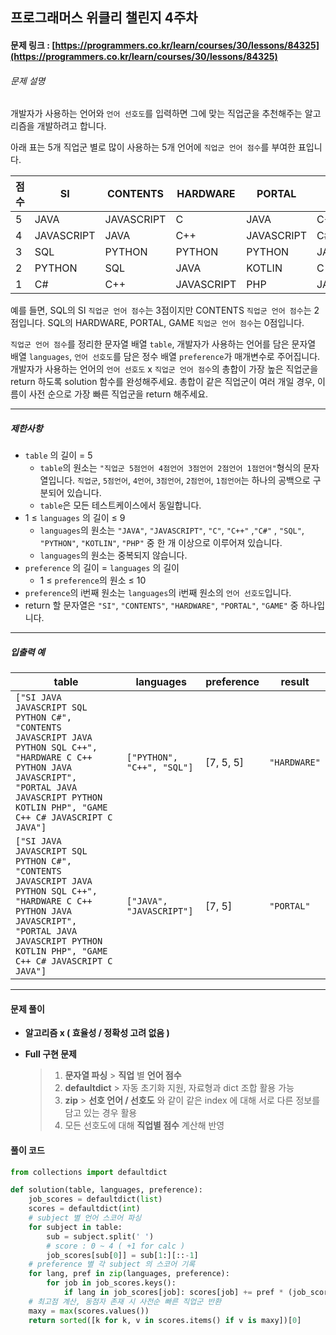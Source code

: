

## 프로그래머스 위클리 챌린지 4주차

#### 문제 링크 : [https://programmers.co.kr/learn/courses/30/lessons/84325](https://programmers.co.kr/learn/courses/30/lessons/84325)

###### 문제 설명

개발자가 사용하는 언어와 `언어 선호도`를 입력하면 그에 맞는 직업군을 추천해주는 알고리즘을 개발하려고 합니다.

아래 표는 5개 직업군 별로 많이 사용하는 5개 언어에 `직업군 언어 점수`를 부여한 표입니다.

| 점수 | SI         | CONTENTS   | HARDWARE   | PORTAL     | GAME       |
| ---- | ---------- | ---------- | ---------- | ---------- | ---------- |
| 5    | JAVA       | JAVASCRIPT | C          | JAVA       | C++        |
| 4    | JAVASCRIPT | JAVA       | C++        | JAVASCRIPT | C#         |
| 3    | SQL        | PYTHON     | PYTHON     | PYTHON     | JAVASCRIPT |
| 2    | PYTHON     | SQL        | JAVA       | KOTLIN     | C          |
| 1    | C#         | C++        | JAVASCRIPT | PHP        | JAVA       |

예를 들면, SQL의 SI `직업군 언어 점수`는 3점이지만 CONTENTS `직업군 언어 점수`는 2점입니다. SQL의 HARDWARE, PORTAL, GAME `직업군 언어 점수`는 0점입니다.

`직업군 언어 점수`를 정리한 문자열 배열 `table`, 개발자가 사용하는 언어를 담은 문자열 배열 `languages`, `언어 선호도`를 담은 정수 배열 `preference`가 매개변수로 주어집니다. 개발자가 사용하는 언어의 `언어 선호도` x `직업군 언어 점수`의 총합이 가장 높은 직업군을 return 하도록 solution 함수를 완성해주세요. 총합이 같은 직업군이 여러 개일 경우, 이름이 사전 순으로 가장 빠른 직업군을 return 해주세요.

------

##### 제한사항

- `table` 의 길이 = 5
  - `table`의 원소는 `"직업군 5점언어 4점언어 3점언어 2점언어 1점언어"`형식의 문자열입니다. `직업군`, `5점언어`, `4언어`, `3점언어`, `2점언어`, `1점언어`는 하나의 공백으로 구분되어 있습니다.
  - `table`은 모든 테스트케이스에서 동일합니다.
- 1 ≤ `languages` 의 길이 ≤ 9
  - `languages`의 원소는 `"JAVA"`, `"JAVASCRIPT"`, `"C"`, `"C++"` ,`"C#"` , `"SQL"`, `"PYTHON"`, `"KOTLIN"`, `"PHP"` 중 한 개 이상으로 이루어져 있습니다.
  - `languages`의 원소는 중복되지 않습니다.
- `preference` 의 길이 =  `languages` 의 길이
  - 1 ≤ `preference`의 원소 ≤ 10
- `preference`의 i번째 원소는 `languages`의 i번째 원소의 `언어 선호도`입니다.
- return 할 문자열은 `"SI"`, `"CONTENTS"`, `"HARDWARE"`, `"PORTAL"`, `"GAME"` 중 하나입니다.

------

##### 입출력 예

| table                                                        | languages                  | preference | result       |
| ------------------------------------------------------------ | -------------------------- | ---------- | ------------ |
| `["SI JAVA JAVASCRIPT SQL PYTHON C#", "CONTENTS JAVASCRIPT JAVA PYTHON SQL C++", "HARDWARE C C++ PYTHON JAVA JAVASCRIPT", "PORTAL JAVA JAVASCRIPT PYTHON KOTLIN PHP", "GAME C++ C# JAVASCRIPT C JAVA"]` | `["PYTHON", "C++", "SQL"]` | [7, 5, 5]  | `"HARDWARE"` |
| `["SI JAVA JAVASCRIPT SQL PYTHON C#", "CONTENTS JAVASCRIPT JAVA PYTHON SQL C++", "HARDWARE C C++ PYTHON JAVA JAVASCRIPT", "PORTAL JAVA JAVASCRIPT PYTHON KOTLIN PHP", "GAME C++ C# JAVASCRIPT C JAVA"]` | `["JAVA", "JAVASCRIPT"]`   | [7, 5]     | `"PORTAL"`   |

------



#### 문제 풀이

- **알고리즘 x ( 효율성 / 정확성 고려 없음 )**

- **Full 구현 문제**

  > 1. **문자열 파싱** > **직업** 별 **언어 점수** 
  > 2. **defaultdict** > 자동 초기화 지원, 자료형과 dict 조합 활용 가능
  > 3. **zip** > **선호 언어 / 선호도** 와 같이 같은 index 에 대해 서로 다른 정보를 담고 있는 경우 활용
  > 4. 모든 선호도에 대해 **직업별 점수** 계산해 반영 



#### 풀이 코드

```python
from collections import defaultdict

def solution(table, languages, preference):
    job_scores = defaultdict(list)
    scores = defaultdict(int)
    # subject 별 언어 스코어 파싱
    for subject in table:
        sub = subject.split(' ')
        # score : 0 ~ 4 ( +1 for calc )
        job_scores[sub[0]] = sub[1:][::-1]
    # preference 별 각 subject 의 스코어 기록
    for lang, pref in zip(languages, preference):
        for job in job_scores.keys():
            if lang in job_scores[job]: scores[job] += pref * (job_scores[job].index(lang)+1)
    # 최고점 계산, 동점자 존재 시 사전순 빠른 직업군 반환
    maxy = max(scores.values())
    return sorted([k for k, v in scores.items() if v is maxy])[0]
```

